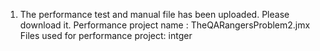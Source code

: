1. The performance test and manual file has been uploaded. Please download it.
Performance project name : TheQARangersProblem2.jmx
Files used for performance project: intger
